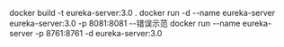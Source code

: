 docker build -t eureka-server:3.0 .
docker run -d --name eureka-server eureka-server:3.0 -p 8081:8081 --错误示范
docker run --name eureka-server -p 8761:8761 -d eureka-server:3.0